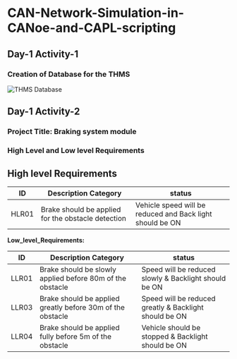 # CAN-Network-Simulation-in-CANoe-and-CAPL-scripting

## Day-1 Activity-1
### Creation of Database for the THMS 
![THMS Database](https://user-images.githubusercontent.com/115522470/200523768-9902473e-af62-4540-95ac-3423bc6ad86b.png)

## Day-1 Activity-2

### Project Title: Braking system module

### High Level and Low level Requirements

## High level Requirements

| **ID** | **Description Category** | **status** |
| --- | --- | --- |
| HLR01 | Brake should be applied for the obstacle detection | Vehicle speed will be reduced and Back light should be ON |

**Low\_level\_Requirements:**

| **ID** | **Description Category** | **status** |
| --- | --- | --- |
| LLR01 | Brake should be slowly applied before 80m of the obstacle | Speed will be reduced slowly & Backlight should be ON | 
| LLR03 | Brake should be applied greatly before 30m of the obstacle | Speed will be reduced greatly & Backlight should be ON | 
| LLR04 | Brake should be applied fully before 5m of the obstacle | Vehicle should be stopped & Backlight should be ON | 
